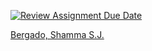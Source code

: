 [![Review Assignment Due Date](https://classroom.github.com/assets/deadline-readme-button-22041afd0340ce965d47ae6ef1cefeee28c7c493a6346c4f15d667ab976d596c.svg)](https://classroom.github.com/a/A6IUj4gD)

<p><a href="https://shamma-bergado.netlify.app">Bergado, Shamma S.J.</a></p>
